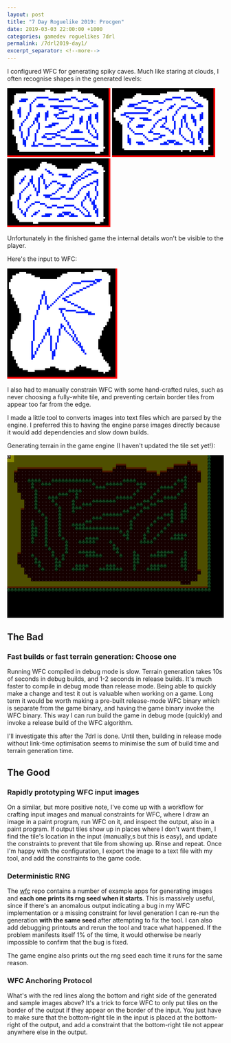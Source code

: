 ```yaml
---
layout: post
title: "7 Day Roguelike 2019: Procgen"
date: 2019-03-03 22:00:00 +1000
categories: gamedev roguelikes 7drl
permalink: /7drl2019-day1/
excerpt_separator: <!--more-->
---
```


I configured WFC for generating spiky caves.
Much like staring at clouds, I often recognise shapes in the generated levels:

![procgen](/images/7drl2019-day1/1.png)
![procgen](/images/7drl2019-day1/2.png)
![procgen](/images/7drl2019-day1/3.png)

<!--more-->

Unfortunately in the finished game the internal details won't be visible to the
player.

Here's the input to WFC:

![input](/images/7drl2019-day1/input.png)

I also had to manually constrain WFC with some hand-crafted rules, such as
never choosing a fully-white tile, and preventing certain border tiles from
appear too far from the edge.

I made a little tool to converts images into text files which are parsed
by the engine. I preferred this to having the engine parse images directly
because it would add dependencies and slow down builds.

Generating terrain in the game engine (I haven't updated the tile set yet!):

![in-engine](/images/7drl2019-day1/in-engine.png)

## The Bad

### Fast builds or fast terrain generation: Choose one

Running WFC compiled in debug mode is slow. Terrain generation takes 10s of
seconds in debug builds, and 1-2 seconds in release builds. It's much faster
to compile in debug mode than release mode. Being able to quickly make a change
and test it out is valuable when working on a game. Long term it would be worth
making a pre-built release-mode WFC binary which is separate from the game binary,
and having the game binary invoke the WFC binary. This way I can run build the
game in debug mode (quickly) and invoke a release build of the WFC algorithm.

I'll investigate this after the 7drl is done. Until then, building in release mode
without link-time optimisation seems to minimise the sum of build time and
terrain generation time.

## The Good

### Rapidly prototyping WFC input images

On a similar, but more positive note, I've come up with a workflow for crafting
input images and manual constraints for WFC, where I draw an image in a paint program,
run WFC on it, and inspect the output, also in a paint program. If output tiles
show up in places where I don't want them, I find the tile's location in the input
(manually,s but this is easy), and update the constraints to prevent that tile
from showing up. Rinse and repeat.
Once I'm happy with the configuration, I export the image to a text file with my
tool, and add the constraints to the game code.

### Deterministic RNG

The [wfc](https://github.com/stevebob/wfc) repo contains a number of example apps
for generating images and **each one prints its rng seed when it starts**.
This is massively useful, since if there's an anomalous output indicating a bug in
my WFC implementation or a missing constraint for level generation I can re-run
the generation **with the same seed** after attempting to fix the tool.
I can also add debugging printouts and rerun the tool and trace what happened.
If the problem manifests itself
1% of the time, it would otherwise be nearly impossible to confirm that the bug is
fixed.

The game engine also prints out the rng seed each time it runs for the same reason.

### WFC Anchoring Protocol

What's with the red lines along the bottom and right side of the generated and sample
images above? It's a trick to force WFC to only put tiles on the border of the output
if they appear on the border of the input. You just have to make sure that the bottom-right
tile in the input is placed at the bottom-right of the output, and add a constraint
that the bottom-right tile not appear anywhere else in the output.
